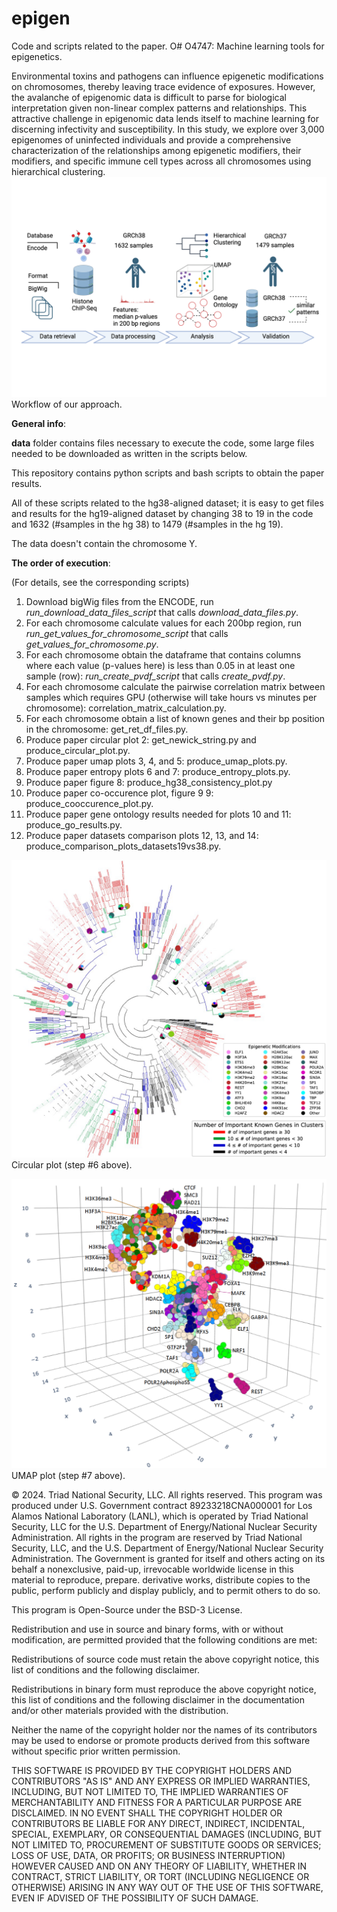 # epigen
Code and scripts related to the paper. O# O4747: Machine learning tools for epigenetics.

Environmental toxins and pathogens can influence epigenetic modifications on chromosomes, thereby leaving trace evidence of exposures. However, the avalanche of epigenomic data is difficult to parse for biological interpretation given non-linear complex patterns and relationships. This attractive challenge in epigenomic data lends itself to machine learning for discerning infectivity and susceptibility. In this study, we explore over 3,000 epigenomes of uninfected individuals and provide a comprehensive characterization of the relationships among epigenetic modifiers, their modifiers, and specific immune cell types across all chromosomes using hierarchical clustering.
![Workflow of our approach](biorenderfig.png)
Workflow of our approach.


**General info**: 

**data** folder contains files necessary to execute the code, some large files needed to be downloaded as written in the scripts below.

This repository contains python scripts and bash scripts to obtain the paper results. 

All of these scripts related to the hg38-aligned dataset; it is easy to get files and results for the hg19-aligned dataset by changing 38 to 19 in the code and 1632 (#samples in the hg 38) to 1479 (#samples in the hg 19).

The data doesn't contain the chromosome Y.

**The order of execution**:

(For details, see the corresponding scripts)

1. Download bigWig files from the ENCODE, run _run_download_data_files_script_ that calls _download_data_files.py_.
2. For each chromosome calculate values for each 200bp region, run _run_get_values_for_chromosome_script_ that calls _get_values_for_chromosome.py_.
3. For each chromosome obtain the dataframe that contains columns where each value (p-values here) is less than 0.05 in at least one sample (row):  _run_create_pvdf_script_ that calls _create_pvdf.py_.
4. For each chromosome calculate the pairwise correlation matrix between samples which requires GPU (otherwise will take hours vs minutes per chromosome): correlation_matrix_calculation.py.
5. For each chromosome obtain a list of known genes and their bp position in the chromosome: get_ret_df_files.py.
6. Produce paper circular plot 2: get_newick_string.py and produce_circular_plot.py.
7. Produce paper umap plots 3, 4, and 5: produce_umap_plots.py.
8. Produce paper entropy plots 6 and 7: produce_entropy_plots.py.
9. Produce paper figure 8: produce_hg38_consistency_plot.py
10. Produce paper co-occurence plot, figure 9 9: produce_cooccurence_plot.py. 
11. Produce paper gene ontology results needed for plots 10 and 11: produce_go_results.py.
12. Produce paper datasets comparison plots 12, 13, and 14: produce_comparison_plots_datasets19vs38.py.


![Circular plot (step #6 above)](patch_circle_plot.png)
Circular plot (step #6 above).

![UMAP plot (step #7 above)](umap_100_marks_hg38.png)
UMAP plot (step #7 above).

© 2024. Triad National Security, LLC. All rights reserved.
This program was produced under U.S. Government contract 89233218CNA000001 for Los Alamos National Laboratory (LANL), which is operated by Triad National Security, LLC for the U.S. Department of Energy/National Nuclear Security Administration. All rights in the program are reserved by Triad National Security, LLC, and the U.S. Department of Energy/National Nuclear Security Administration. The Government is granted for itself and others acting on its behalf a nonexclusive, paid-up, irrevocable worldwide license in this material to reproduce, prepare. derivative works, distribute copies to the public, perform publicly and display publicly, and to permit others to do so.

 
This program is Open-Source under the BSD-3 License.
 
Redistribution and use in source and binary forms, with or without modification, are permitted provided that the following conditions are met:
 
Redistributions of source code must retain the above copyright notice, this list of conditions and the following disclaimer.
 
Redistributions in binary form must reproduce the above copyright notice, this list of conditions and the following disclaimer in the documentation and/or other materials provided with the distribution.
 
Neither the name of the copyright holder nor the names of its contributors may be used to endorse or promote products derived from this software without specific prior written permission.

THIS SOFTWARE IS PROVIDED BY THE COPYRIGHT HOLDERS AND CONTRIBUTORS "AS IS" AND ANY EXPRESS OR IMPLIED WARRANTIES, INCLUDING, BUT NOT LIMITED TO, THE IMPLIED WARRANTIES OF MERCHANTABILITY AND FITNESS FOR A PARTICULAR PURPOSE ARE DISCLAIMED. IN NO EVENT SHALL THE COPYRIGHT HOLDER OR CONTRIBUTORS BE LIABLE FOR ANY DIRECT, INDIRECT, INCIDENTAL, SPECIAL, EXEMPLARY, OR CONSEQUENTIAL DAMAGES (INCLUDING, BUT NOT LIMITED TO, PROCUREMENT OF SUBSTITUTE GOODS OR SERVICES; LOSS OF USE, DATA, OR PROFITS; OR BUSINESS INTERRUPTION) HOWEVER CAUSED AND ON ANY THEORY OF LIABILITY, WHETHER IN CONTRACT, STRICT LIABILITY, OR TORT (INCLUDING NEGLIGENCE OR OTHERWISE) ARISING IN ANY WAY OUT OF THE USE OF THIS SOFTWARE, EVEN IF ADVISED OF THE POSSIBILITY OF SUCH DAMAGE.
 
